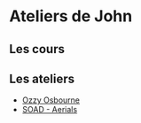 # Ateliers de John

## Les cours

## Les ateliers
- [Ozzy Osbourne](./ateliers/Ozzy_Osbourne/Crazy_Train/README.md)
- [SOAD - Aerials](./ateliers/SOAD/Aerials/README.md)
